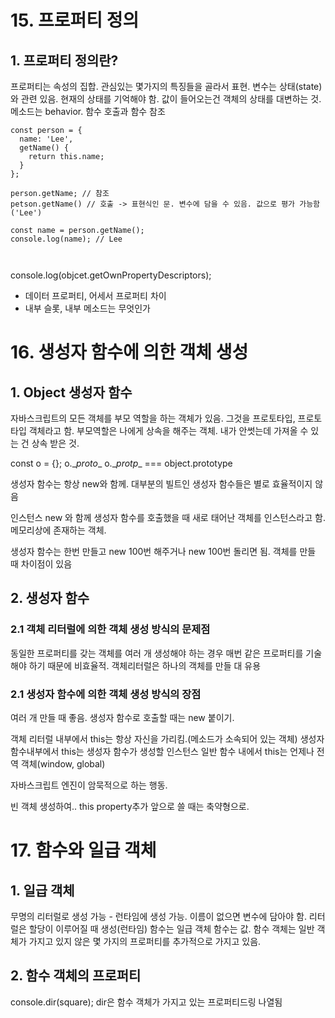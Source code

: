 # 15. 프로퍼티 정의
## 1. 프로퍼티 정의란?
프로퍼티는 속성의 집합. 관심있는 몇가지의 특징들을 골라서 표현. 변수는 상태(state)와 관련 있음. 현재의 상태를 기억해야 함. 값이 들어오는건 객체의 상태를 대변하는 것.
메소드는 behavior.
함수 호출과 함수 참조
```
const person = {
  name: 'Lee',
  getName() {
    return this.name;
  }
};

person.getName; // 참조
petson.getName() // 호출 -> 표현식인 문. 변수에 담을 수 있음. 값으로 평가 가능함('Lee')

const name = person.getName();
console.log(name); // Lee



```

console.log(objcet.getOwnPropertyDescriptors);

- 데이터 프로퍼티, 어세서 프로퍼티 차이
- 내부 슬롯, 내부 메소드는 무엇인가

# 16. 생성자 함수에 의한 객체 생성
## 1. Object 생성자 함수
자바스크립트의 모든 객체를 부모 역할을 하는 객체가 있음. 그것을 프로토타입, 프로토타입 객체라고 함. 부모역할은 나에게 상속을 해주는 객체.
내가 안썻는데 가져올 수 있는 건 상속 받은 것.

const o = {};
o.\__proto__
o.\__protp__ === object.prototype

생성자 함수는 항상 new와 함께.
대부분의 빌트인 생성자 함수들은 별로 효율적이지 않음

인스턴스
new 와 함께 생성자 함수를 호출했을 때 새로 태어난 객체를 인스턴스라고 함.
메모리상에 존재하는 객체.

생성자 함수는 한번 만들고 new 100번 해주거나 new 100번 돌리면 됨.
객체를 만들 때 차이점이 있음

## 2. 생성자 함수
### 2.1 객체 리터럴에 의한 객체 생성 방식의 문제점
동일한 프로퍼티를 갖는 객체를 여러 개 생성해야 하는 경우 매번 같은 프로퍼티를 기술해야 하기 때문에 비효율적.
객체리터럴은 하나의 객체를 만들 대 유용
### 2.1 생성자 함수에 의한 객체 생성 방식의 장점
여러 개 만들 때 좋음. 생성자 함수로 호출할 때는 new 붙이기.

객체 리터럴 내부에서 this는 항상 자신을 가리킴.(메소드가 소속되어 있는 객체)
생성자 함수내부에서 this는 생성자 함수가 생성할 인스턴스
일반 함수 내에서 this는 언제나 전역 객체(window, global)

자바스크립트 엔진이 암묵적으로 하는 행동.

빈 객체 생성하여.. this property추가
앞으로 쓸 때는 축약형으로.

# 17. 함수와 일급 객체
## 1. 일급 객체
무명의 리터럴로 생성 가능 - 런타임에 생성 가능. 이름이 없으면 변수에 담아야 함. 리터럴은 할당이 이루어질 때 생성(런타임)
함수는 일급 객체
함수는 값.
함수 객체는 일반 객체가 가지고 있지 않은 몇 가지의 프로퍼티를 추가적으로 가지고 있음.

## 2. 함수 객체의 프로퍼티
console.dir(square);
dir은 함수 객체가 가지고 있는 프로퍼티드링 나열됨
